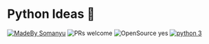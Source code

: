 # Python Ideas  :snake:
[![MadeBy Somanyu](https://img.shields.io/badge/MadeBy-Somanyu-blue)](https://github.com/Somanyu)  ![PRs welcome](https://img.shields.io/badge/PRs-welcome-brightgreen) 
![OpenSource yes](https://img.shields.io/badge/OpenSource-yes-red)  [![python 3](https://img.shields.io/badge/python-3.8-blue)](https://python.org)
